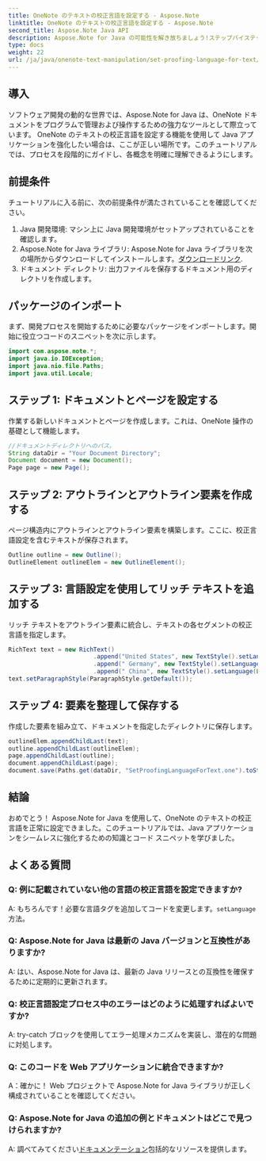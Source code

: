 ```yaml
---
title: OneNote のテキストの校正言語を設定する - Aspose.Note
linktitle: OneNote のテキストの校正言語を設定する - Aspose.Note
second_title: Aspose.Note Java API
description: Aspose.Note for Java の可能性を解き放ちましょう!ステップバイステップのガイドを使用して、OneNote のテキストの校正言語をシームレスに設定する方法を学びます。
type: docs
weight: 22
url: /ja/java/onenote-text-manipulation/set-proofing-language-for-text/
---
```

## 導入
ソフトウェア開発の動的な世界では、Aspose.Note for Java は、OneNote ドキュメントをプログラムで管理および操作するための強力なツールとして際立っています。 OneNote のテキストの校正言語を設定する機能を使用して Java アプリケーションを強化したい場合は、ここが正しい場所です。このチュートリアルでは、プロセスを段階的にガイドし、各概念を明確に理解できるようにします。
## 前提条件
チュートリアルに入る前に、次の前提条件が満たされていることを確認してください。
1. Java 開発環境: マシン上に Java 開発環境がセットアップされていることを確認します。
2.  Aspose.Note for Java ライブラリ: Aspose.Note for Java ライブラリを次の場所からダウンロードしてインストールします。[ダウンロードリンク](https://releases.aspose.com/note/java/).
3. ドキュメント ディレクトリ: 出力ファイルを保存するドキュメント用のディレクトリを作成します。
## パッケージのインポート
まず、開発プロセスを開始するために必要なパッケージをインポートします。開始に役立つコードのスニペットを次に示します。
```java
import com.aspose.note.*;
import java.io.IOException;
import java.nio.file.Paths;
import java.util.Locale;
```
## ステップ 1: ドキュメントとページを設定する
作業する新しいドキュメントとページを作成します。これは、OneNote 操作の基礎として機能します。
```java
//ドキュメントディレクトリへのパス。
String dataDir = "Your Document Directory";
Document document = new Document();
Page page = new Page();
```
## ステップ 2: アウトラインとアウトライン要素を作成する
ページ構造内にアウトラインとアウトライン要素を構築します。ここに、校正言語設定を含むテキストが保存されます。
```java
Outline outline = new Outline();
OutlineElement outlineElem = new OutlineElement();
```
## ステップ 3: 言語設定を使用してリッチ テキストを追加する
リッチ テキストをアウトライン要素に統合し、テキストの各セグメントの校正言語を指定します。
```java
RichText text = new RichText()
                        .append("United States", new TextStyle().setLanguage(Locale.forLanguageTag("en-US")))
                        .append(" Germany", new TextStyle().setLanguage(Locale.forLanguageTag("de-DE")))
                        .append(" China", new TextStyle().setLanguage(Locale.forLanguageTag("zh-CN")));
text.setParagraphStyle(ParagraphStyle.getDefault());
```
## ステップ 4: 要素を整理して保存する
作成した要素を組み立て、ドキュメントを指定したディレクトリに保存します。
```java
outlineElem.appendChildLast(text);
outline.appendChildLast(outlineElem);
page.appendChildLast(outline);
document.appendChildLast(page);
document.save(Paths.get(dataDir, "SetProofingLanguageForText.one").toString()); 
```
## 結論
おめでとう！ Aspose.Note for Java を使用して、OneNote のテキストの校正言語を正常に設定できました。このチュートリアルでは、Java アプリケーションをシームレスに強化するための知識とコード スニペットを学びました。
## よくある質問
### Q: 例に記載されていない他の言語の校正言語を設定できますか?
 A: もちろんです！必要な言語タグを追加してコードを変更します。`setLanguage`方法。
### Q: Aspose.Note for Java は最新の Java バージョンと互換性がありますか?
A: はい、Aspose.Note for Java は、最新の Java リリースとの互換性を確保するために定期的に更新されます。
### Q: 校正言語設定プロセス中のエラーはどのように処理すればよいですか?
A: try-catch ブロックを使用してエラー処理メカニズムを実装し、潜在的な問題に対処します。
### Q: このコードを Web アプリケーションに統合できますか?
A：確かに！ Web プロジェクトで Aspose.Note for Java ライブラリが正しく構成されていることを確認してください。
### Q: Aspose.Note for Java の追加の例とドキュメントはどこで見つけられますか?
 A: 調べてみてください[ドキュメンテーション](https://reference.aspose.com/note/java/)包括的なリソースを提供します。